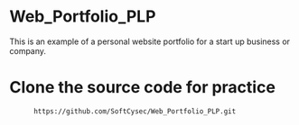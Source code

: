 # Web_Portfolio_PLP

This is an example of a personal website portfolio for a start up business
or company.


# Clone the source code for practice

          https://github.com/SoftCysec/Web_Portfolio_PLP.git
